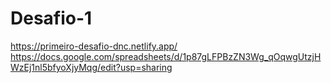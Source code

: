 # Desafio-1
https://primeiro-desafio-dnc.netlify.app/
https://docs.google.com/spreadsheets/d/1p87gLFPBzZN3Wg_qOqwgUtzjHWzEj1nl5bfyoXjyMqg/edit?usp=sharing
